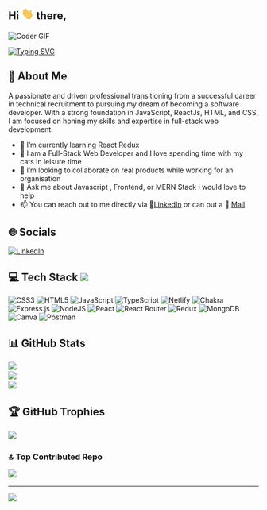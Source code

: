 
## Hi <img src="https://raw.githubusercontent.com/ABSphreak/ABSphreak/master/gifs/Hi.gif" width="25"> there,

<img align="center" src="https://c.tenor.com/S59bPkT0pqcAAAAC/programming.gif" alt="Coder GIF" height=300 margin="auto" >

[![Typing SVG](https://readme-typing-svg.demolab.com?font=Fira+Code&pause=1000&width=435&lines=I'm+Chandrakala+Masiwal+👩🏻‍🦰)](https://git.io/typing-svg)



## 💫 About Me

A passionate and driven professional transitioning from a successful career in technical recruitment to pursuing my dream of becoming a software developer. With a strong foundation in JavaScript, ReactJs, HTML, and CSS, I am focused on honing my skills and expertise in full-stack web development.

- 📖 I’m currently learning React Redux<br>
- 🔭 I am a Full-Stack Web Developer and I love spending time with my cats in leisure time<br>
- 👯 I’m looking to collaborate on real products while working for an organisation<br>
- 💬 Ask me about Javascript , Frontend, or MERN Stack i would love to help<br>
- 📫 You can reach out to me directly via 📲<a href="https://www.linkedin.com/in/masiwal-chandrakala/">LinkedIn</a> or can put a 📧 <a href="mailto:chandrakala.2508@gmail.com">Mail</a>


## 🌐 Socials

[![LinkedIn](https://img.shields.io/badge/LinkedIn-%230077B5.svg?logo=linkedin&logoColor=white)](https://linkedin.com/in/https://www.linkedin.com/in/masiwal-chandrakala/) 

## 💻 Tech Stack <img src="https://camo.githubusercontent.com/beb64ff21c883e318e4f5db5231c2ba4175705bea1c9249e82a41ab375db4f75/68747470733a2f2f6d65646961322e67697068792e636f6d2f6d656469612f51737347456d706b79454f684243623765312f67697068792e6769663f6369643d656366303565343761306e336769316266716e74716d6f62386739616964316f796a327772336473336d67373030626c267269643d67697068792e676966" width="28"/>

![CSS3](https://img.shields.io/badge/css3-%231572B6.svg?style=for-the-badge&logo=css3&logoColor=white) ![HTML5](https://img.shields.io/badge/html5-%23E34F26.svg?style=for-the-badge&logo=html5&logoColor=white) ![JavaScript](https://img.shields.io/badge/javascript-%23323330.svg?style=for-the-badge&logo=javascript&logoColor=%23F7DF1E) ![TypeScript](https://img.shields.io/badge/typescript-%23007ACC.svg?style=for-the-badge&logo=typescript&logoColor=white) ![Netlify](https://img.shields.io/badge/netlify-%23000000.svg?style=for-the-badge&logo=netlify&logoColor=#00C7B7) ![Chakra](https://img.shields.io/badge/chakra-%234ED1C5.svg?style=for-the-badge&logo=chakraui&logoColor=white) ![Express.js](https://img.shields.io/badge/express.js-%23404d59.svg?style=for-the-badge&logo=express&logoColor=%2361DAFB) ![NodeJS](https://img.shields.io/badge/node.js-6DA55F?style=for-the-badge&logo=node.js&logoColor=white) ![React](https://img.shields.io/badge/react-%2320232a.svg?style=for-the-badge&logo=react&logoColor=%2361DAFB) ![React Router](https://img.shields.io/badge/React_Router-CA4245?style=for-the-badge&logo=react-router&logoColor=white) ![Redux](https://img.shields.io/badge/redux-%23593d88.svg?style=for-the-badge&logo=redux&logoColor=white) ![MongoDB](https://img.shields.io/badge/MongoDB-%234ea94b.svg?style=for-the-badge&logo=mongodb&logoColor=white) ![Canva](https://img.shields.io/badge/Canva-%2300C4CC.svg?style=for-the-badge&logo=Canva&logoColor=white) ![Postman](https://img.shields.io/badge/Postman-FF6C37?style=for-the-badge&logo=postman&logoColor=white)

## 📊 GitHub Stats

![](https://github-readme-stats.vercel.app/api?username=chandrakalaM08&theme=dark&hide_border=false&include_all_commits=true&count_private=true)<br/>
![](https://github-readme-streak-stats.herokuapp.com/?user=chandrakalaM08&theme=dark&hide_border=false)<br/>
![](https://github-readme-stats.vercel.app/api/top-langs/?username=chandrakalaM08&theme=dark&hide_border=false&include_all_commits=true&count_private=true&layout=compact)

## 🏆 GitHub Trophies

![](https://github-profile-trophy.vercel.app/?username=chandrakalaM08&theme=monokai&no-frame=false&no-bg=true&margin-w=4)

### 🔝 Top Contributed Repo

![](https://github-contributor-stats.vercel.app/api?username=chandrakalaM08&limit=5&theme=dark&combine_all_yearly_contributions=true)

---
[![](https://visitcount.itsvg.in/api?id=chandrakalaM08&icon=8&color=9)](https://visitcount.itsvg.in)


